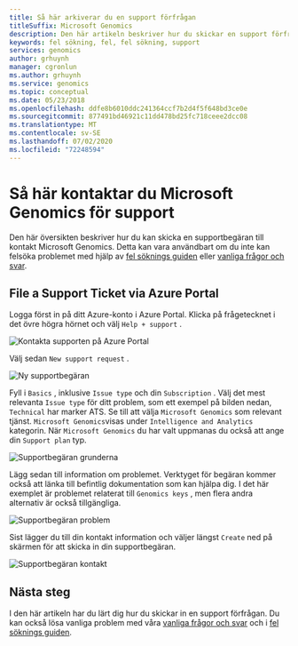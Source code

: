 ```yaml
---
title: Så här arkiverar du en support förfrågan
titleSuffix: Microsoft Genomics
description: Den här artikeln beskriver hur du skickar en support förfrågan till kontakt Microsoft Genomics om du inte kan lösa problemet med fel söknings guiden eller vanliga frågor och svar.
keywords: fel sökning, fel, fel sökning, support
services: genomics
author: grhuynh
manager: cgronlun
ms.author: grhuynh
ms.service: genomics
ms.topic: conceptual
ms.date: 05/23/2018
ms.openlocfilehash: ddfe8b6010ddc241364ccf7b2d4f5f648bd3ce0e
ms.sourcegitcommit: 877491bd46921c11dd478bd25fc718ceee2dcc08
ms.translationtype: MT
ms.contentlocale: sv-SE
ms.lasthandoff: 07/02/2020
ms.locfileid: "72248594"
---
```

# <a name="how-to-contact-microsoft-genomics-for-support"></a>Så här kontaktar du Microsoft Genomics för support
Den här översikten beskriver hur du kan skicka en supportbegäran till kontakt Microsoft Genomics. Detta kan vara användbart om du inte kan felsöka problemet med hjälp av [fel söknings guiden](troubleshooting-guide-genomics.md) eller [vanliga frågor och svar](frequently-asked-questions-genomics.md). 


## <a name="file-a-support-ticket-through-the-azure-portal"></a>File a Support Ticket via Azure Portal
Logga först in på ditt Azure-konto i Azure Portal. Klicka på frågetecknet i det övre högra hörnet och välj `Help + support` .

![Kontakta supporten på Azure Portal](./media/file-support-ticket/genomics-contact-support.png "Kontakta supporten på Azure Portal") 



Välj sedan `New support request` . 

![Ny supportbegäran](./media/file-support-ticket/new-support-request.png "Ny supportbegäran") 

Fyll i `Basics` , inklusive `Issue type` och din `Subscription` . Välj det mest relevanta `Issue type` för ditt problem, som ett exempel på bilden nedan, `Technical` har marker ATS. Se till att välja `Microsoft Genomics` som relevant tjänst.  `Microsoft Genomics`visas under `Intelligence and Analytics` kategorin.   När `Microsoft Genomics` du har valt uppmanas du också att ange din `Support plan` typ.

![Supportbegäran grunderna](./media/file-support-ticket/support-request-basics.png "Supportbegäran grunderna")


Lägg sedan till information om problemet. Verktyget för begäran kommer också att länka till befintlig dokumentation som kan hjälpa dig. I det här exemplet är problemet relaterat till `Genomics keys` , men flera andra alternativ är också tillgängliga.

![Supportbegäran problem](./media/file-support-ticket/support-request-problem.png "Supportbegäran problem")

Sist lägger du till din kontakt information och väljer längst `Create` ned på skärmen för att skicka in din supportbegäran.

![Supportbegäran kontakt](./media/file-support-ticket/support-request-contact.png "Supportbegäran kontakt")

## <a name="next-steps"></a>Nästa steg
I den här artikeln har du lärt dig hur du skickar in en support förfrågan. Du kan också lösa vanliga problem med våra [vanliga frågor och svar](frequently-asked-questions-genomics.md) och i [fel söknings guiden](troubleshooting-guide-genomics.md). 